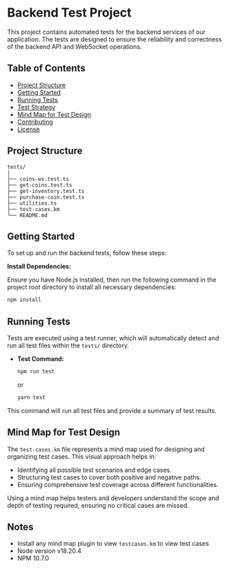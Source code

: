 # Backend Test Project
This project contains automated tests for the backend services of our application. The tests are designed to ensure the reliability and correctness of the backend API and WebSocket operations.

## Table of Contents

- [Project Structure](#project-structure)
- [Getting Started](#getting-started)
- [Running Tests](#running-tests)
- [Test Strategy](#test-strategy)
- [Mind Map for Test Design](#mind-map-for-test-design)
- [Contributing](#contributing)
- [License](#license)

## Project Structure

```
tests/
│
├── coins-ws.test.ts           
├── get-coins.test.ts          
├── get-inventory.test.ts      
├── purchase-coin.test.ts      
├── utilities.ts               
├── test-cases.km              
└── README.md                  
```

## Getting Started

To set up and run the backend tests, follow these steps:

**Install Dependencies:**

   Ensure you have Node.js installed, then run the following command in the project root directory to install all necessary dependencies:

   ```bash
   npm install
   ```

## Running Tests

Tests are executed using a test runner, which will automatically detect and run all test files within the `tests/` directory.

- **Test Command:**
  ```bash
  npm run test
  ```
  or
  ```bash
  yarn test
  ```

This command will run all test files and provide a summary of test results.


## Mind Map for Test Design

The `test-cases.km` file represents a mind map used for designing and organizing test cases. This visual approach helps in:

- Identifying all possible test scenarios and edge cases.
- Structuring test cases to cover both positive and negative paths.
- Ensuring comprehensive test coverage across different functionalities.

Using a mind map helps testers and developers understand the scope and depth of testing required, ensuring no critical cases are missed.

## Notes
- Install any mind map plugin to view `testcases.km` to view test cases
- Node version v18.20.4 
- NPM 10.7.0